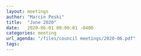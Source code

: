 ```yaml
---
layout: meetings
author: "Marcin Peski"
title:  "June 2020"
date:   2020-06-01 00:00:01 -0400
categories: meeting
url_agenda: "/files/council meetings/2020-06.pdf"
tags: 
---
```

